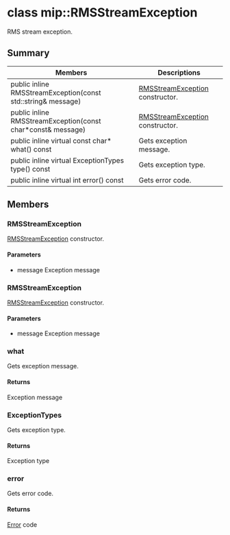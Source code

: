 # class mip::RMSStreamException 
RMS stream exception.
  
## Summary
 Members                        | Descriptions                                
--------------------------------|---------------------------------------------
public inline RMSStreamException(const std::string& message)  |  [RMSStreamException](#classmip_1_1_r_m_s_stream_exception) constructor.
public inline RMSStreamException(const char*const& message)  |  [RMSStreamException](#classmip_1_1_r_m_s_stream_exception) constructor.
public inline virtual const char* what() const  |  Gets exception message.
public inline virtual ExceptionTypes type() const  |  Gets exception type.
public inline virtual int error() const  |  Gets error code.
  
## Members
  
### RMSStreamException
[RMSStreamException](#classmip_1_1_r_m_s_stream_exception) constructor.
  
#### Parameters
* message Exception message
  
### RMSStreamException
[RMSStreamException](#classmip_1_1_r_m_s_stream_exception) constructor.
  
#### Parameters
* message Exception message
  
### what
Gets exception message.
  
#### Returns
Exception message
  
### ExceptionTypes
Gets exception type.
  
#### Returns
Exception type
  
### error
Gets error code.
  
#### Returns
[Error](#classmip_1_1_error) code
